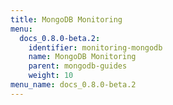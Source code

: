 ```yaml
---
title: MongoDB Monitoring
menu:
  docs_0.8.0-beta.2:
    identifier: monitoring-mongodb
    name: MongoDB Monitoring
    parent: mongodb-guides
    weight: 10
menu_name: docs_0.8.0-beta.2
---
```

